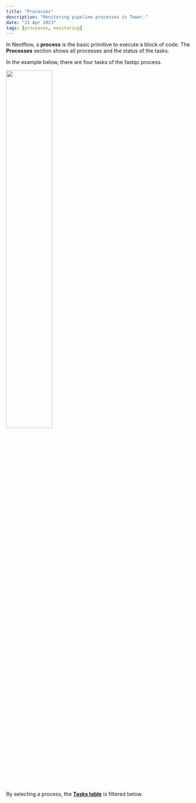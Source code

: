 ```yaml
---
title: "Processes"
description: "Monitoring pipeline processes in Tower."
date: "21 Apr 2023"
tags: [processes, monitoring]
---
```


In Nextflow, a **process** is the basic primitive to execute a block of code. The **Processes** section shows all processes and the status of the tasks.

In the example below, there are four tasks of the fastqc process.

<img src="../_images/monitoring_fastqc_processes.png" width="50%"/>

By selecting a process, the [**Tasks table**](./tasks) is filtered below.
